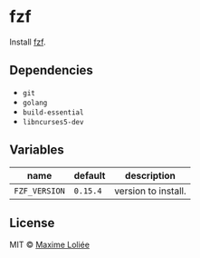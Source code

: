 # fzf

Install [fzf](https://github.com/junegunn/fzf).

## Dependencies

- `git`
- `golang`
- `build-essential`
- `libncurses5-dev`

## Variables

name             | default   | description
-----------------|-----------|----------------------------------
`FZF_VERSION` | `0.15.4` | version to install.

## License

MIT © [Maxime Loliée](https://github.com/loliee/)
